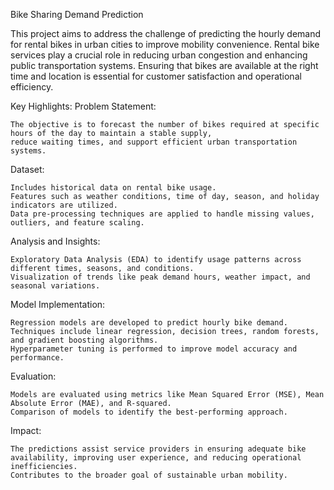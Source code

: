 Bike Sharing Demand Prediction

  This project aims to address the challenge of predicting the hourly demand for rental bikes in urban cities to improve mobility convenience.
  Rental bike services play a crucial role in reducing urban congestion and enhancing public transportation systems. Ensuring that bikes are 
  available at the right time and location is essential for customer satisfaction and operational efficiency.

Key Highlights:
  Problem Statement:
  
    The objective is to forecast the number of bikes required at specific hours of the day to maintain a stable supply, 
    reduce waiting times, and support efficient urban transportation systems.

  Dataset:

    Includes historical data on rental bike usage.
    Features such as weather conditions, time of day, season, and holiday indicators are utilized.
    Data pre-processing techniques are applied to handle missing values, outliers, and feature scaling.
    
  Analysis and Insights:

    Exploratory Data Analysis (EDA) to identify usage patterns across different times, seasons, and conditions.
    Visualization of trends like peak demand hours, weather impact, and seasonal variations.
    
  Model Implementation:

    Regression models are developed to predict hourly bike demand.
    Techniques include linear regression, decision trees, random forests, and gradient boosting algorithms.
    Hyperparameter tuning is performed to improve model accuracy and performance.
    
  Evaluation:

    Models are evaluated using metrics like Mean Squared Error (MSE), Mean Absolute Error (MAE), and R-squared.
    Comparison of models to identify the best-performing approach.
    
  Impact:

    The predictions assist service providers in ensuring adequate bike availability, improving user experience, and reducing operational inefficiencies.
    Contributes to the broader goal of sustainable urban mobility.
